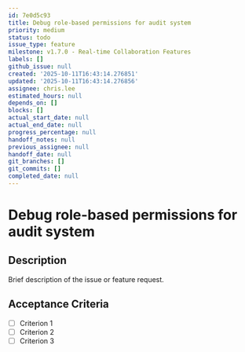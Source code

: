 ```yaml
---
id: 7e0d5c93
title: Debug role-based permissions for audit system
priority: medium
status: todo
issue_type: feature
milestone: v1.7.0 - Real-time Collaboration Features
labels: []
github_issue: null
created: '2025-10-11T16:43:14.276851'
updated: '2025-10-11T16:43:14.276856'
assignee: chris.lee
estimated_hours: null
depends_on: []
blocks: []
actual_start_date: null
actual_end_date: null
progress_percentage: null
handoff_notes: null
previous_assignee: null
handoff_date: null
git_branches: []
git_commits: []
completed_date: null
---
```


# Debug role-based permissions for audit system

## Description

Brief description of the issue or feature request.

## Acceptance Criteria

- [ ] Criterion 1
- [ ] Criterion 2
- [ ] Criterion 3